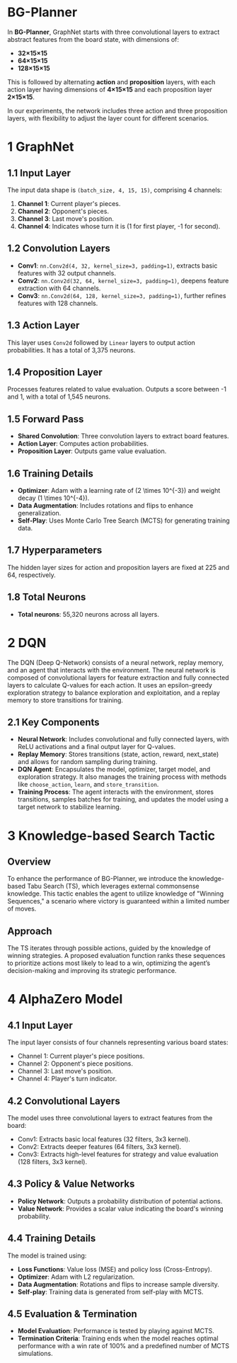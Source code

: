 # BG-Planner

In **BG-Planner**, GraphNet starts with three convolutional layers to extract abstract features from the board state, with dimensions of:

- **32×15×15**
- **64×15×15**
- **128×15×15**

This is followed by alternating **action** and **proposition** layers, with each action layer having dimensions of **4×15×15** and each proposition layer **2×15×15**.

In our experiments, the network includes three action and three proposition layers, with flexibility to adjust the layer count for different scenarios.


# 1 GraphNet 

## 1.1 Input Layer
The input data shape is `(batch_size, 4, 15, 15)`, comprising 4 channels:
1. **Channel 1**: Current player's pieces.
2. **Channel 2**: Opponent's pieces.
3. **Channel 3**: Last move's position.
4. **Channel 4**: Indicates whose turn it is (1 for first player, -1 for second).

## 1.2 Convolution Layers
- **Conv1**: `nn.Conv2d(4, 32, kernel_size=3, padding=1)`, extracts basic features with 32 output channels.
- **Conv2**: `nn.Conv2d(32, 64, kernel_size=3, padding=1)`, deepens feature extraction with 64 channels.
- **Conv3**: `nn.Conv2d(64, 128, kernel_size=3, padding=1)`, further refines features with 128 channels.

## 1.3 Action Layer
This layer uses `Conv2d` followed by `Linear` layers to output action probabilities. It has a total of 3,375 neurons.

## 1.4 Proposition Layer
Processes features related to value evaluation. Outputs a score between -1 and 1, with a total of 1,545 neurons.

## 1.5 Forward Pass
- **Shared Convolution**: Three convolution layers to extract board features.
- **Action Layer**: Computes action probabilities.
- **Proposition Layer**: Outputs game value evaluation.

## 1.6 Training Details
- **Optimizer**: Adam with a learning rate of \(2 \times 10^{-3}\) and weight decay \(1 \times 10^{-4}\).
- **Data Augmentation**: Includes rotations and flips to enhance generalization.
- **Self-Play**: Uses Monte Carlo Tree Search (MCTS) for generating training data.

## 1.7 Hyperparameters
The hidden layer sizes for action and proposition layers are fixed at 225 and 64, respectively.

## 1.8 Total Neurons
- **Total neurons**: 55,320 neurons across all layers.

# 2 DQN 

The DQN (Deep Q-Network) consists of a neural network, replay memory, and an agent that interacts with the environment. The neural network is composed of convolutional layers for feature extraction and fully connected layers to calculate Q-values for each action. It uses an epsilon-greedy exploration strategy to balance exploration and exploitation, and a replay memory to store transitions for training.

## 2.1 Key Components

- **Neural Network**: Includes convolutional and fully connected layers, with ReLU activations and a final output layer for Q-values.
- **Replay Memory**: Stores transitions (state, action, reward, next_state) and allows for random sampling during training.
- **DQN Agent**: Encapsulates the model, optimizer, target model, and exploration strategy. It also manages the training process with methods like `choose_action`, `learn`, and `store_transition`.
- **Training Process**: The agent interacts with the environment, stores transitions, samples batches for training, and updates the model using a target network to stabilize learning.

# 3 Knowledge-based Search Tactic

## Overview
To enhance the performance of BG-Planner, we introduce the knowledge-based Tabu Search (TS), which leverages external commonsense knowledge. This tactic enables the agent to utilize knowledge of "Winning Sequences," a scenario where victory is guaranteed within a limited number of moves.

## Approach
The TS iterates through possible actions, guided by the knowledge of winning strategies. A proposed evaluation function ranks these sequences to prioritize actions most likely to lead to a win, optimizing the agent’s decision-making and improving its strategic performance.


# 4 AlphaZero Model 

## 4.1 Input Layer
The input layer consists of four channels representing various board states:
- Channel 1: Current player's piece positions.
- Channel 2: Opponent's piece positions.
- Channel 3: Last move's position.
- Channel 4: Player's turn indicator.

## 4.2 Convolutional Layers
The model uses three convolutional layers to extract features from the board:
- Conv1: Extracts basic local features (32 filters, 3x3 kernel).
- Conv2: Extracts deeper features (64 filters, 3x3 kernel).
- Conv3: Extracts high-level features for strategy and value evaluation (128 filters, 3x3 kernel).

## 4.3 Policy & Value Networks
- **Policy Network**: Outputs a probability distribution of potential actions.
- **Value Network**: Provides a scalar value indicating the board's winning probability.

## 4.4 Training Details
The model is trained using:
- **Loss Functions**: Value loss (MSE) and policy loss (Cross-Entropy).
- **Optimizer**: Adam with L2 regularization.
- **Data Augmentation**: Rotations and flips to increase sample diversity.
- **Self-play**: Training data is generated from self-play with MCTS.

## 4.5 Evaluation & Termination
- **Model Evaluation**: Performance is tested by playing against MCTS.
- **Termination Criteria**: Training ends when the model reaches optimal performance with a win rate of 100% and a predefined number of MCTS simulations.

